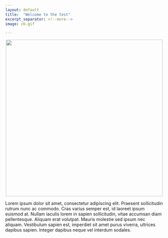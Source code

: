 ```yaml
---
layout: default
title:  "Welcome to the test"
excerpt_separator: <!--more-->
image: cb.gif

---
```

<p align="center">
  <img width="500" src="{{ site.baseurl }}/images/cb.gif">
</p>

Lorem ipsum dolor sit amet, consectetur adipiscing elit. Praesent
sollicitudin rutrum nunc ac commodo. Cras varius semper est, id laoreet
ipsum euismod at. Nullam iaculis lorem in sapien sollicitudin, vitae
accumsan diam pellentesque. Aliquam erat volutpat. Mauris molestie sed
ipsum nec aliquam. Vestibulum sapien est, imperdiet sit amet purus viverra,
ultrices dapibus sapien. Integer dapibus neque vel interdum sodales. 

<!--more-->
